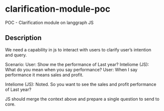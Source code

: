 # clarification-module-poc

POC - Clarification module on langgraph JS

## Description

We need a capability in js to interact with users to clarify user’s intention and query.

Scenario:
User: Show me the performance of Last year?
Inteliome (JS): What do you mean when you say performance?
User: When I say performance it means sales and profit.

Inteliome (JS): Noted. So you want to see the sales and profit performance of Last year?

JS should merge the context above and prepare a single question to send to core.
